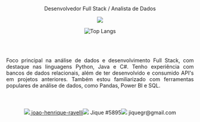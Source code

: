 <p align="center">Desenvolvedor Full Stack / Analista de Dados</p>

<p align="center">
  <a href="https://skillicons.dev">
    <img src="https://skillicons.dev/icons?i=py,java,c,opencv,django,html,css,dotnet,mysql" />
  </a>
</p>

<div align="center">
    <img src="https://github-readme-stats.vercel.app/api/top-langs/?username=JiqueGR&layout=compact" alt="Top Langs">
</div>

<br><br>
<p style="text-align: justify; margin-bottom: 20px;">
Foco principal na análise de dados e desenvolvimento Full Stack, com destaque nas linguagens Python, Java e C#. Tenho experiência com bancos de dados relacionais, além de ter desenvolvido e consumido API's em projetos anteriores. Também estou familiarizado com ferramentas populares de análise de dados, como Pandas, Power BI e SQL. 
</p><br><br>

 <section style="
    display: flex;
    justify-content: center; 
    align-items: center;">
    <a href="https://www.linkedin.com/in/joao-henrique-ravelli/">
      <img src="https://skillicons.dev/icons?i=linkedin" /> joao-henrique-ravelli
    </a> 
    <a>
      <img src="https://skillicons.dev/icons?i=discord" /> Jique #5895
    </a>
    <a>
      <img src="https://skillicons.dev/icons?i=gmail" /> jiquegr@gmail.com
    </a>
 </section>



